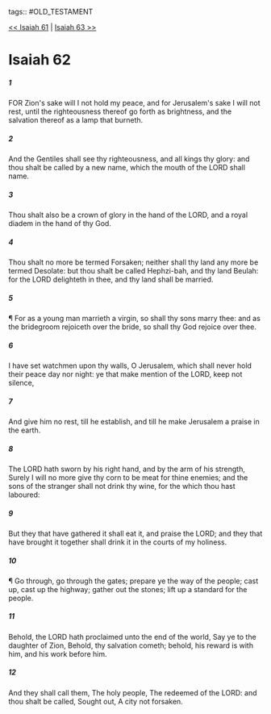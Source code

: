 tags:: #OLD_TESTAMENT

[<< Isaiah 61](OLD_TESTAMENT/23_Isaiah/Isaiah_61.md) | [Isaiah 63 >>](OLD_TESTAMENT/23_Isaiah/Isaiah_63.md)

# Isaiah 62

##### 1

FOR Zion's sake will I not hold my peace, and for Jerusalem's sake I will not rest, until the righteousness thereof go forth as brightness, and the salvation thereof as a lamp that burneth.

##### 2

And the Gentiles shall see thy righteousness, and all kings thy glory: and thou shalt be called by a new name, which the mouth of the LORD shall name.

##### 3

Thou shalt also be a crown of glory in the hand of the LORD, and a royal diadem in the hand of thy God.

##### 4

Thou shalt no more be termed Forsaken; neither shall thy land any more be termed Desolate: but thou shalt be called Hephzi-bah, and thy land Beulah: for the LORD delighteth in thee, and thy land shall be married.

##### 5

¶ For as a young man marrieth a virgin, so shall thy sons marry thee: and as the bridegroom rejoiceth over the bride, so shall thy God rejoice over thee.

##### 6

I have set watchmen upon thy walls, O Jerusalem, which shall never hold their peace day nor night: ye that make mention of the LORD, keep not silence,

##### 7

And give him no rest, till he establish, and till he make Jerusalem a praise in the earth.

##### 8

The LORD hath sworn by his right hand, and by the arm of his strength, Surely I will no more give thy corn to be meat for thine enemies; and the sons of the stranger shall not drink thy wine, for the which thou hast laboured:

##### 9

But they that have gathered it shall eat it, and praise the LORD; and they that have brought it together shall drink it in the courts of my holiness.

##### 10

¶ Go through, go through the gates; prepare ye the way of the people; cast up, cast up the highway; gather out the stones; lift up a standard for the people.

##### 11

Behold, the LORD hath proclaimed unto the end of the world, Say ye to the daughter of Zion, Behold, thy salvation cometh; behold, his reward is with him, and his work before him.

##### 12

And they shall call them, The holy people, The redeemed of the LORD: and thou shalt be called, Sought out, A city not forsaken.
